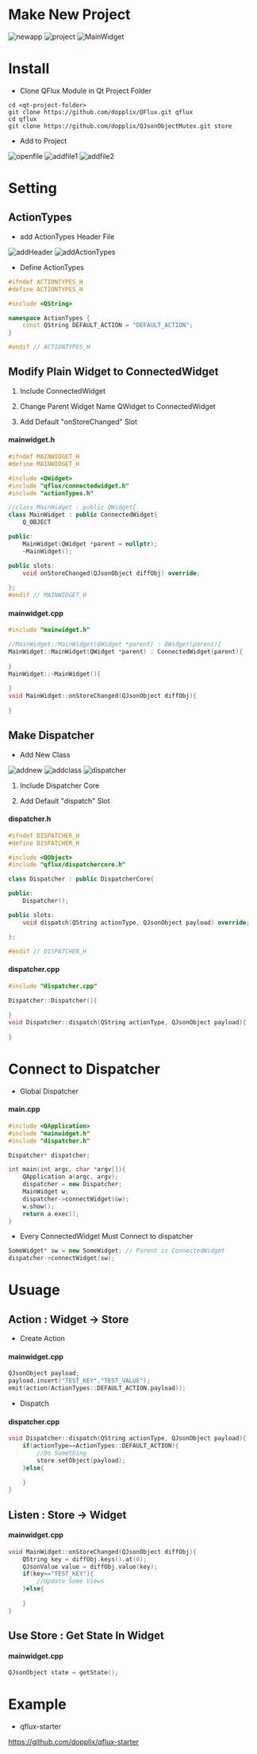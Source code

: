 # Make New Project

![newapp](https://user-images.githubusercontent.com/31100072/88888672-bb17db00-d279-11ea-8906-fc43e07637fe.PNG)
![project](https://user-images.githubusercontent.com/31100072/88888683-be12cb80-d279-11ea-922e-ecfc72d0000b.PNG)
![MainWidget](https://user-images.githubusercontent.com/31100072/88888690-c1a65280-d279-11ea-9c5f-0e3814a49370.PNG)

# Install

- Clone QFlux Module in Qt Project Folder

```
cd <qt-project-folder>
git clone https://github.com/dopplix/QFlux.git qflux
cd qflux
git clone https://github.com/dopplix/QJsonObjectMutex.git store
```

- Add to Project

![openfile](https://user-images.githubusercontent.com/31100072/88888794-f0242d80-d279-11ea-8fe5-d401079ee237.png)
![addfile1](https://user-images.githubusercontent.com/31100072/88910285-389e1400-d297-11ea-808a-1b5caae927dc.PNG)
![addfile2](https://user-images.githubusercontent.com/31100072/88910355-55d2e280-d297-11ea-92c1-a579354ea9f4.PNG)

# Setting

## ActionTypes

- add ActionTypes Header File

![addHeader](https://user-images.githubusercontent.com/31100072/88890280-5ca02c00-d27c-11ea-95db-64788fdf69c9.PNG)
![addActionTypes](https://user-images.githubusercontent.com/31100072/88890403-8c4f3400-d27c-11ea-9816-0f08708f0157.PNG)

- Define ActionTypes

```cpp
#ifndef ACTIONTYPES_H
#define ACTIONTYPES_H

#include <QString>

namespace ActionTypes {
    const QString DEFAULT_ACTION = "DEFAULT_ACTION";
}

#endif // ACTIONTYPES_H
```

## Modify Plain Widget to ConnectedWidget

1. Include ConnectedWidget

2. Change Parent Widget Name
    QWidget to ConnectedWidget

3. Add Default "onStoreChanged" Slot

#### mainwidget.h
```cpp
#ifndef MAINWIDGET_H
#define MAINWIDGET_H

#include <QWidget>
#include "qflux/connectedwidget.h"
#include "actionTypes.h"

//class MainWidget : public QWidget{
class MainWidget : public ConnectedWidget{
    Q_OBJECT

public:
    MainWidget(QWidget *parent = nullptr);
    ~MainWidget();

public slots:
    void onStoreChanged(QJsonObject diffObj) override;
    
};
#endif // MAINWIDGET_H
```

#### mainwidget.cpp
```cpp
#include "mainwidget.h"

//MainWidget::MainWidget(QWidget *parent) : QWidget(parent){
MainWidget::MainWidget(QWidget *parent) : ConnectedWidget(parent){
    
}
MainWidget::~MainWidget(){
    
}
void MainWidget::onStoreChanged(QJsonObject diffObj){
    
}
```

## Make Dispatcher

- Add New Class

![addnew](https://user-images.githubusercontent.com/31100072/88888887-19dd5480-d27a-11ea-9ef9-3daf72e0ce98.png)
![addclass](https://user-images.githubusercontent.com/31100072/88888949-3e393100-d27a-11ea-82c5-472af7269249.PNG)
![dispatcher](https://user-images.githubusercontent.com/31100072/88888897-206bcc00-d27a-11ea-8ab0-96d2fb2cc23f.PNG)

1. Include Dispatcher Core

2. Add Default "dispatch" Slot

#### dispatcher.h
```cpp
#ifndef DISPATCHER_H
#define DISPATCHER_H

#include <QObject>
#include "qflux/dispatchercore.h"

class Dispatcher : public DispatcherCore{

public:
    Dispatcher();

public slots:
    void dispatch(QString actionType, QJsonObject payload) override;

};

#endif // DISPATCHER_H
```

#### dispatcher.cpp
```cpp
#include "dispatcher.cpp"

Dispatcher::Dispatcher(){
    
}
void Dispatcher::dispatch(QString actionType, QJsonObject payload){
    
}
```

# Connect to Dispatcher

- Global Dispatcher

#### main.cpp
```cpp
#include <QApplication>
#include "mainwidget.h"
#include "dispatcher.h"

Dispatcher* dispatcher;

int main(int argc, char *argv[]){    
    QApplication a(argc, argv);
    dispatcher = new Dispatcher;
    MainWidget w;
    dispatcher->connectWidget(&w);
    w.show();
    return a.exec();
}
```

- Every ConnectedWidget Must Connect to dispatcher

```cpp
SomeWidget* sw = new SomeWidget; // Parent is ConnectedWidget
dispatcher->connectWidget(sw);
```

# Usuage

## Action : Widget -> Store

- Create Action

#### mainwidget.cpp
```cpp
QJsonObject payload;
payload.insert("TEST_KEY","TEST_VALUE");
emit(action(ActionTypes::DEFAULT_ACTION,payload));
```    

- Dispatch

#### dispatcher.cpp
```cpp
void Dispatcher::dispatch(QString actionType, QJsonObject payload){
    if(actionType==ActionTypes::DEFAULT_ACTION){
        //Do Something
        store.setObject(payload);
    }else{
        
    }
}
```

## Listen : Store -> Widget

#### mainwidget.cpp
```cpp
void MainWidget::onStoreChanged(QJsonObject diffObj){
    QString key = diffObj.keys().at(0);
    QJsonValue value = diffObj.value(key);
    if(key=="TEST_KEY"){
        //Update Some Views
    }else{
        
    }
}
```

## Use Store : Get State In Widget

#### mainwidget.cpp
```cpp
QJsonObject state = getState();
```

# Example

- qflux-starter

https://github.com/dopplix/qflux-starter
